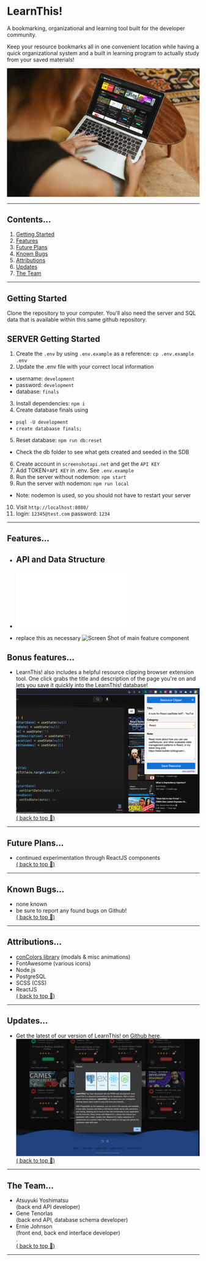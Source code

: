 # LearnThis!

A bookmarking, organizational and learning tool built for the developer community.

Keep your resource bookmarks all in one convenient location while having a quick organizational system and a built in learning program to actually study from your saved materials!

![Screen Shot of app](./screenshots/title.jpg)

---
## Contents...
1. [Getting Started](#getting-started)
2. [Features](#features)
3. [Future Plans](#future-plans)
4. [Known Bugs](#known-bugs)
5. [Attributions](#attributions)
6. [Updates](#updates)
7. [The Team](#the-team)
---
## Getting Started
Clone the repository to your computer.
You'll also need the server and SQL data that is available within this same github repository.

## SERVER Getting Started
1. Create the `.env` by using `.env.example` as a reference: `cp .env.example .env`
2. Update the .env file with your correct local information 
  - username: `development` 
  - password: `development` 
  - database: `finals`
3. Install dependencies: `npm i`
4. Create database finals using 
  - `psql -U development`
  - `create databaase finals;`
5. Reset database: `npm run db:reset`
  - Check the db folder to see what gets created and seeded in the SDB
6. Create account in `screenshotapi.net` and get the `API KEY`
7. Add TOKEN=`API KEY` in .env. See `.env.example`
8. Run the server without nodemon: `npm start`
9. Run the server with nodemon: `npm run local`
  - Note: nodemon is used, so you should not have to restart your server
10. Visit `http://localhost:8080/`
11. login: `12345@test.com` password: `1234`

---
## Features...
  - ## API and Data Structure
  - ![All api and data structure](./z-planning/z-data-structure.md)

- replace this as necessary
![Screen Shot of main feature component](./screenshots/edit.png)


## Bonus features...

- LearnThis! also includes a helpful resource clipping browser extension tool.  One click grabs the title and description of the page you're on and lets you save it quickly into the LearnThis! database!
![Screen Shot of Resource Clipper](./screenshots/webclipper.png)     
[( back to top 🔺)](#learnthis)
---
## Future Plans...
- continued experimentation through ReactJS components  
[( back to top 🔺)](#learnthis)
---
## Known Bugs...
- none known
- be sure to report any found bugs on Github!  
[( back to top 🔺)](#learnthis)
---
## Attributions...
- [conColors library](https://github.com/ej8899/conColors) (modals & misc animations)
- FontAwesome (various icons)
- Node.js
- PostgreSQL
- SCSS (CSS)
- ReactJS  
[( back to top 🔺)](#lhl-scheduler)
---
## Updates...
- Get the latest of our version of LearnThis! on [Github here](https://github.com/ej8899/lhlfinals).
![Screen Shot of About App](./screenshots/about.png)    
[( back to top 🔺)](#learnthis)
---
## The Team...
- Atsuyuki Yoshimatsu  
(back end API developer)  
- Gene Tenorlas  
(back end API, database schema developer)  
- Ernie Johnson  
(front end, back end interface developer)  
.  
[( back to top 🔺)](#learnthis)
---
